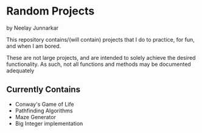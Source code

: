Random Projects
===============

by Neelay Junnarkar

This repository contains/(will contain) projects that I do to practice, for fun, and when I am bored.

These are not large projects, and are intended to solely achieve the desired functionality. As such, not all functions and methods may be documented adequately

Currently Contains
------------------
* Conway's Game of Life
* Pathfinding Algorithms
* Maze Generator
* Big Integer implementation
